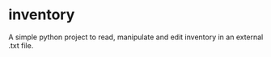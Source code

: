# inventory
A simple python project to read, manipulate and edit inventory in an external .txt file.
